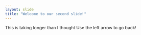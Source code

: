 ```yaml
---
layout: slide
title: "Welcome to our second slide!"
---
```

This is taking longer than I thought
Use the left arrow to go back!
